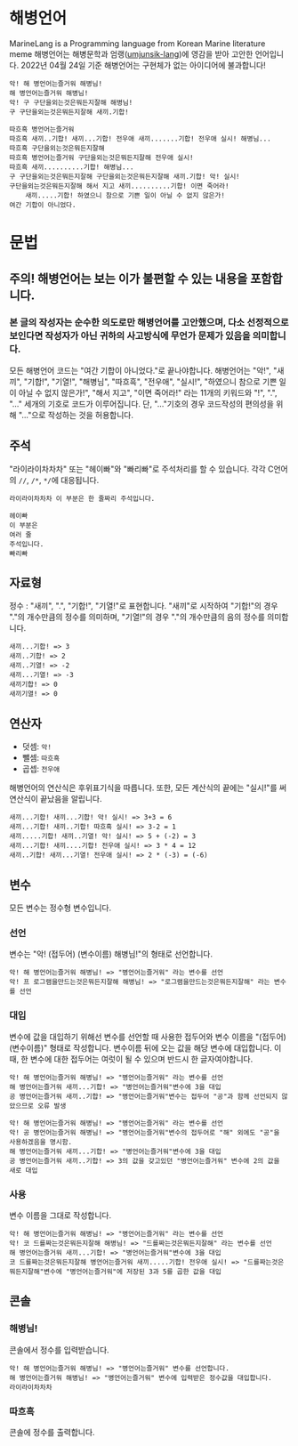 # 해병언어
MarineLang is a Programming language from Korean Marine literature meme
해병언어는 해병문학과 엄랭([umjunsik-lang][umjunsiklang])에 영감을 받아 고안한 언어입니다. 
2022년 04월 24일 기준 해병언어는 구현체가 없는 아이디어에 불과합니다!

[umjunsiklang]: https://github.com/rycont/umjunsik-lang "엄랭"
```
악! 해 병언어는즐거워 해병님!
해 병언어는즐거워 해병님!
악! 구 구단을외는것은뭐든지잘해 해병님!
구 구단을외는것은뭐든지잘해 새끼.기합! 

따흐흑 병언어는즐거워
따흐흑 새끼..기합! 새끼...기합! 전우애 새끼.......기합! 전우애 실시! 해병님...
따흐흑 구단을외는것은뭐든지잘해
따흐흑 병언어는즐거워 구단을외는것은뭐든지잘해 전우애 실시!
따흐흑 새끼..........기합! 해병님...
구 구단을외는것은뭐든지잘해 구단을외는것은뭐든지잘해 새끼.기합! 악! 실시!
구단을외는것은뭐든지잘해 해서 지고 새끼..........기합! 이면 죽어라!
    새끼.....기합! 하였으니 참으로 기쁜 일이 아닐 수 없지 않은가!
여간 기합이 아니었다.
```

# 문법
## 주의! 해병언어는 보는 이가 불편할 수 있는 내용을 포함합니다. 
### 본 글의 작성자는 순수한 의도로만 해병언어를 고안했으며, 다소 선정적으로 보인다면 작성자가 아닌 귀하의 사고방식에 무언가 문제가 있음을 의미합니다. 
모든 해병언어 코드는 "여간 기합이 아니었다."로 끝나야합니다.
해병언어는 "악!", "새끼", "기합!", "기열!", "해병님", "따흐흑", "전우애", "실시!", "하였으니 참으로 기쁜 일이 아닐 수 없지 않은가!", "해서 지고", "이면 죽어라!" 라는 11개의 키워드와 "!", ".", "…" 세개의 기호로 코드가 이루어집니다. 단, "…"기호의 경우 코드작성의 편의성을 위해 "..."으로 작성하는 것을 허용합니다. 

## 주석
"라이라이차차차" 또는 "헤이빠"와 "빠리빠"로 주석처리를 할 수 있습니다.
각각 C언어의 ```//```, ```/*```, ```*/```에 대응됩니다. 
```
라이라이차차차 이 부분은 한 줄짜리 주석입니다. 

헤이빠
이 부분은
여러 줄
주석입니다.
빠리빠
```

## 자료형
정수 : "새끼", ".", "기합!", "기열!"로 표현합니다. "새끼"로 시작하여 "기합!"의 경우 "."의 개수만큼의 정수를 의미하며, "기열!"의 경우 "."의 개수만큼의 음의 정수를 의미합니다. 
```
새끼...기합! => 3
새끼..기합! => 2
새끼..기열! => -2
새끼...기열! => -3
새끼기합! => 0
새끼기열! => 0
```

## 연산자
* 덧셈: ```악!```
* 뺄셈: ```따흐흑```
* 곱셉: ```전우애```

해병언어의 연산식은 후위표기식을 따릅니다. 또한, 모든 계산식의 끝에는 "실시!"를 써 연산식이 끝났음을 알립니다. 
```
새끼...기합! 새끼...기합! 악! 실시! => 3+3 = 6
새끼...기합! 새끼..기합! 따흐흑 실시! => 3-2 = 1
새끼.....기합! 새끼..기열! 악! 실시! => 5 + (-2) = 3
새끼...기합! 새끼....기합! 전우애 실시! => 3 * 4 = 12
새끼..기합! 새끼...기열! 전우애 실시! => 2 * (-3) = (-6)
```

## 변수
모든 변수는 정수형 변수입니다. 
### 선언
변수는 "악! (접두어) (변수이름) 해병님!"의 형태로 선언합니다. 
```
악! 해 병언어는즐거워 해병님! => "병언어는즐거워" 라는 변수를 선언
악! 프 로그램을만드는것은뭐든지잘해 해병님! => "로그램을만드는것은뭐든지잘해" 라는 변수를 선언
```
### 대입
변수에 값을 대입하기 위해선 변수를 선언할 때 사용한 접두어와 변수 이름을 "(접두어) (변수이름)" 형태로 작성합니다. 변수이름 뒤에 오는 값을 해당 변수에 대입합니다. 이 때, 한 변수에 대한 접두어는 여럿이 될 수 있으며 반드시 한 글자여야합니다. 
```
악! 해 병언어는즐거워 해병님! => "병언어는즐거워" 라는 변수를 선언
해 병언어는즐거워 새끼...기합! => "병언어는즐거워"변수에 3을 대입
공 병언어는즐거워 새끼..기합! => "병언어는즐거워"변수는 접두어 "공"과 함께 선언되지 않았으므로 오류 발생
```
```
악! 해 병언어는즐거워 해병님! => "병언어는즐거워" 라는 변수를 선언
악! 공 병언어는즐거워 해병님! => "병언어는즐거워"변수의 접두어로 "해" 외에도 "공"을 사용하겠음을 명시함.
해 병언어는즐거워 새끼...기합! => "병언어는즐거워"변수에 3을 대입
공 병언어는즐거워 새끼..기합! => 3의 값을 갖고있던 "병언어는즐거워" 변수에 2의 값을 새로 대입
```
### 사용
변수 이름을 그대로 작성합니다. 
```
악! 해 병언어는즐거워 해병님! => "병언어는즐거워" 라는 변수를 선언
악! 코 드를짜는것은뭐든지잘해 해병님! => "드를짜는것은뭐든지잘해" 라는 변수를 선언
해 병언어는즐거워 새끼...기합! => "병언어는즐거워"변수에 3을 대입
코 드를짜는것은뭐든지잘해 병언어는즐거워 새끼.....기합! 전우애 실시! => "드를짜는것은뭐든지잘해"변수에 "병언어는즐거워"에 저장된 3과 5를 곱한 값을 대입
```

## 콘솔
### 해병님!
콘솔에서 정수를 입력받습니다.
```
악! 해 병언어는즐거워 해병님! => "병언어는즐거워" 변수를 선언합니다. 
해 병언어는즐거워 해병님! => "병언어는즐거워" 변수에 입력받은 정수값을 대입합니다.
라이라이차차차 
```

### 따흐흑
콘솔에 정수를 출력합니다. 

